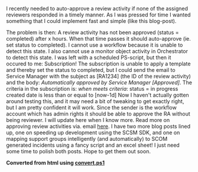 ﻿I recently needed to auto-approve a review activity if none of the
assigned reviewers responded in a timely manner. As I was pressed for
time I wanted something that I could implement fast and simple (like
this blog-post).

The problem is then: A review activity has not been approved (status =
completed) after x hours. When that time passes it should auto-approve
(ie. set status to completed).
I cannot use a workflow because it is unable to detect this state. I
also cannot use a monitor object activity in Orchestrator to detect this
state. I was left with a scheduled PS-script, but then it occured to me:
Subscription! The subscription is unable to apply a template and thereby
set the status to completed, but I could send the email to Service
Manager with the subject as \[RA1234\] (the ID of the review activity)
and the body: *Automatically approved by Service Manager \[Approved\]*.
The criteria in the subscription is:
*when meets criteria*:
status = in progress
created date is less than or equal to \[now-1d\]
Now I haven\'t actually gotten around testing this, and it may need a
bit of tweaking to get exactly right, but I am pretty confident it will
work. Since the sender is the workflow account which has admin rights it
should be able to approve the RA without being reviewer. I will update
here when I know more.
Read more on approving review activities via.
email [here](http://blogs.technet.com/b/servicemanager/archive/2011/02/08/tricky-way-to-handle-review-activity-approvals-with-the-exchange-connector.aspx).
I have two more blog posts lined up, one on speeding up development
using the SCSM SDK, and one on mapping support groups intelligently (and
automatically) to SCOM generated incidents using a fancy script and an
excel sheet!
I just need some time to polish both posts. Hope to get them out soon.

**Converted from html using [convert.ps1](https://github.com/spaelling/Blog/blob/master/convert.ps1)**

